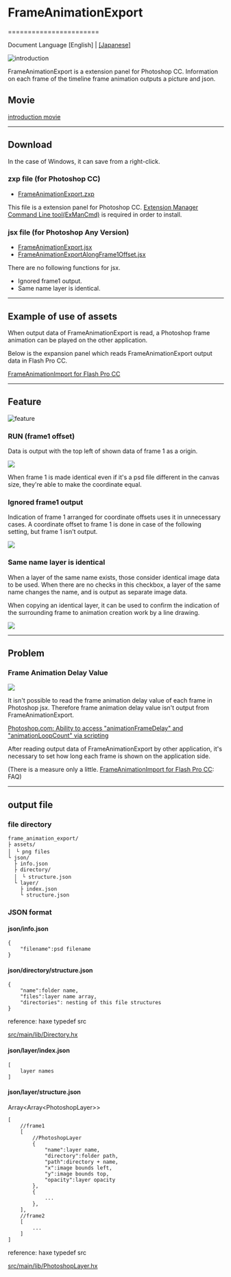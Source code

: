 # FrameAnimationExport
=======================

Document Language [English] | [[Japanese]](README_jp.md)

![introduction](assets/main.png)

FrameAnimationExport is a extension panel for Photoshop CC. 
Information on each frame of the timeline frame animation outputs a picture and json.

## Movie

[introduction movie](https://www.youtube.com/watch?v=CbO2_SfJ2CY)

---
## Download

In the case of Windows, it can save from a right-click. 

### zxp file (for Photoshop CC)

* [FrameAnimationExport.zxp](https://raw.github.com/siratama/FrameAnimationExport/master/download/FrameAnimationExport.zxp)

This file is a extension panel for Photoshop CC.
[Extension Manager Command Line tool(ExManCmd)](https://www.adobeexchange.com/resources/28) is required in order to install. 

### jsx file (for Photoshop Any Version)

* [FrameAnimationExport.jsx](https://raw.github.com/siratama/FrameAnimationExport/master/download/FrameAnimationExport.jsx)
* [FrameAnimationExportAlongFrame1Offset.jsx](https://raw.github.com/siratama/FrameAnimationExport/master/download/FrameAnimationExportAlongFrame1Offset.jsx)

There are no following functions for jsx.

* Ignored frame1 output.
* Same name layer is identical.

---
## Example of use of assets

When output data of FrameAnimationExport is read, a Photoshop frame animation can be played on the other application.

Below is the expansion panel which reads FrameAnimationExport output data in Flash Pro CC.

[FrameAnimationImport for Flash Pro CC](https://github.com/siratama/FrameAnimationImport)

---
## Feature

![feature](assets/panel.png)

### RUN (frame1 offset)

Data is output with the top left of shown data of frame 1 as a origin.

![ ](assets/frame1offset.png)

When frame 1 is made identical even if it's a psd file different in the canvas size, they're able to make the coordinate equal.

### Ignored frame1 output

Indication of frame 1 arranged for coordinate offsets uses it in unnecessary cases.
A coordinate offset to frame 1 is done in case of the following setting, but frame 1 isn't output.

![ ](assets/panel2.png)

### Same name layer is identical

When a layer of the same name exists, those consider identical image data to be used.
When there are no checks in this checkbox,
a layer of the same name changes the name, and is output as separate image data.

When copying an identical layer, 
it can be used to confirm the indication of the surrounding frame to animation creation work by a line drawing.

![ ](assets/same_layer.png)

---
## Problem

### Frame Animation Delay Value

![ ](assets/delay_value.png)

It isn't possible to read the frame animation delay value of each frame in Photoshop jsx.
Therefore frame animation delay value isn't output from FrameAnimationExport.

[Photoshop.com: Ability to access "animationFrameDelay" and "animationLoopCount" via scripting](http://feedback.photoshop.com/photoshop_family/topics/issues-with-photoshop-animation-scripting-api-documentation#reply_15024879)

After reading output data of FrameAnimationExport by other application, 
it's necessary to set how long each frame is shown on the application side.

(There is a measure only a little. [FrameAnimationImport for Flash Pro CC](https://github.com/siratama/FrameAnimationImport): FAQ)

---
## output file

### file directory

	frame_animation_export/
	├ assets/
	│　└ png files
	└ json/
	  ├ info.json
	  ├ directory/
	  │　└ structure.json
	  └ layer/
		├ index.json
		└ structure.json

### JSON format

#### json/info.json

	{
		"filename":psd filename
	}

#### json/directory/structure.json

	{
		"name":folder name,
		"files":layer name array,
		"directories": nesting of this file structures
	}

reference: haxe typedef src

[src/main/lib/Directory.hx](src/main/lib/Directory.hx)

#### json/layer/index.json

	[
		layer names
	]
	
#### json/layer/structure.json

Array\<Array\<PhotoshopLayer\>\>

	[
		//frame1
		[
			//PhotoshopLayer
			{
				"name":layer name,
				"directory":folder path,
				"path":directory + name,
				"x":image bounds left,
				"y":image bounds top,
				"opacity":layer opacity
			},
			{
				...
			},
		],
		//frame2	
		[
			...
		]
	]

reference: haxe typedef src

[src/main/lib/PhotoshopLayer.hx](src/main/lib/PhotoshopLayer.hx)

